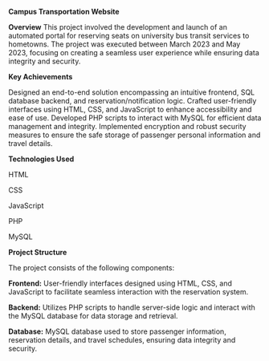 **Campus Transportation Website**

**Overview**
This project involved the development and launch of an automated portal for reserving seats on university bus transit services to hometowns. The project was executed between March 2023 and May 2023, focusing on creating a seamless user experience while ensuring data integrity and security.

**Key Achievements**

Designed an end-to-end solution encompassing an intuitive frontend, SQL database backend, and reservation/notification logic.
Crafted user-friendly interfaces using HTML, CSS, and JavaScript to enhance accessibility and ease of use.
Developed PHP scripts to interact with MySQL for efficient data management and integrity.
Implemented encryption and robust security measures to ensure the safe storage of passenger personal information and travel details.

**Technologies Used**

HTML

CSS

JavaScript

PHP

MySQL


**Project Structure**

The project consists of the following components:

**Frontend:** User-friendly interfaces designed using HTML, CSS, and JavaScript to facilitate seamless interaction with the reservation system.

**Backend:** Utilizes PHP scripts to handle server-side logic and interact with the MySQL database for data storage and retrieval.

**Database:** MySQL database used to store passenger information, reservation details, and travel schedules, ensuring data integrity and security.

